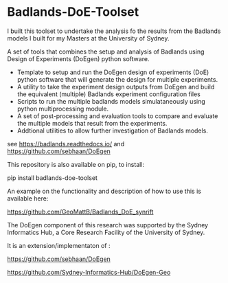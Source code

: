 # Badlands-DoE-Toolset
I built this toolset to undertake the analysis fo the results from the Badlands models I built for my Masters at the University of Sydney.

A set of tools that combines the setup and analysis of Badlands using Design of Experiments (DoEgen) python software.
* Template to setup and run the DoEgen design of experiments (DoE) python software that will generate the design for multiple experiments.
* A utility to take the experiment design outputs from DoEgen and build the equivalent (multiple) Badlands experiment configuration files
* Scripts to run the multiple badlands models simulataneously using python multiprocessing module.
* A set of post-processing and evaluation tools to compare and evaluate the multiple models that result from the experiments.
* Addtional utilities to allow further investigation of Badlands models.

see 
https://badlands.readthedocs.io/
and
https://github.com/sebhaan/DoEgen


This repository is also available on pip, to install:

pip install badlands-doe-toolset


An example on the functionality and description of how to use this is available here:

https://github.com/GeoMattB/Badlands_DoE_synrift


The DoEgen component of this research was supported by the Sydney Informatics Hub, a Core Research Facility of the University of Sydney.

It is an extension/implementaton of :

https://github.com/sebhaan/DoEgen

https://github.com/Sydney-Informatics-Hub/DoEgen-Geo
 
